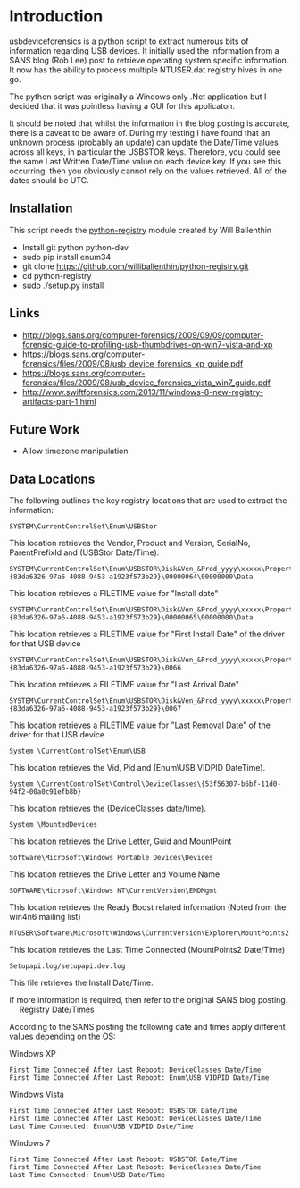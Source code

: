 # Introduction #

usbdeviceforensics is a python script to extract numerous bits of information
regarding USB devices. It initially used the information from a SANS blog
(Rob Lee) post to retrieve operating system specific information. It now
has the ability to process multiple NTUSER.dat registry hives in one go.

The python script was originally a Windows only .Net application but I decided 
that it was pointless having a GUI for this applicaton.

It should be noted that whilst the information in the blog posting is
accurate, there is a caveat to be aware of. During my testing I have found that
an unknown process (probably an update) can update the Date/Time values across
all keys, in particular the USBSTOR keys. Therefore, you could see the same
Last Written Date/Time value on each device key. If you see this occurring,
then you obviously cannot rely on the values retrieved. All of the dates should
be UTC.

## Installation ##

This script needs the [python-registry](https://github.com/williballenthin/python-registry) module created by Will Ballenthin

- Install git python python-dev
- sudo pip install enum34
- git clone https://github.com/williballenthin/python-registry.git
- cd python-registry
- sudo ./setup.py install

## Links ##

- http://blogs.sans.org/computer-forensics/2009/09/09/computer-forensic-guide-to-profiling-usb-thumbdrives-on-win7-vista-and-xp
- https://blogs.sans.org/computer-forensics/files/2009/08/usb_device_forensics_xp_guide.pdf
- https://blogs.sans.org/computer-forensics/files/2009/08/usb_device_forensics_vista_win7_guide.pdf
- http://www.swiftforensics.com/2013/11/windows-8-new-registry-artifacts-part-1.html

## Future Work ##

- Allow timezone manipulation

## Data Locations ##

The following outlines the key registry locations that are used to extract the information:

    SYSTEM\CurrentControlSet\Enum\USBStor

This location retrieves the Vendor, Product and Version, SerialNo, ParentPrefixId and (USBStor Date/Time).

    SYSTEM\CurrentControlSet\Enum\USBSTOR\Disk&Ven_&Prod_yyyy\xxxxx\Properties\{83da6326-97a6-4088-9453-a1923f573b29}\00000064\00000000\Data

This location retrieves a FILETIME value for "Install date" 

    SYSTEM\CurrentControlSet\Enum\USBSTOR\Disk&Ven_&Prod_yyyy\xxxxx\Properties\{83da6326-97a6-4088-9453-a1923f573b29}\00000065\00000000\Data

This location retrieves a FILETIME value for "First Install Date" of the driver for that USB device

    SYSTEM\CurrentControlSet\Enum\USBSTOR\Disk&Ven_&Prod_yyyy\xxxxx\Properties\{83da6326-97a6-4088-9453-a1923f573b29}\0066
This location retrieves a FILETIME value for "Last Arrival Date" 

    SYSTEM\CurrentControlSet\Enum\USBSTOR\Disk&Ven_&Prod_yyyy\xxxxx\Properties\{83da6326-97a6-4088-9453-a1923f573b29}\0067

This location retrieves a FILETIME value for "Last Removal Date" of the driver for that USB device

    System \CurrentControlSet\Enum\USB

This location retrieves the Vid, Pid and (Enum\USB VIDPID DateTime).

    System \CurrentControlSet\Control\DeviceClasses\{53f56307-b6bf-11d0-94f2-00a0c91efb8b}

This location retrieves the (DeviceClasses date/time).

    System \MountedDevices

This location retrieves the Drive Letter, Guid and MountPoint

    Software\Microsoft\Windows Portable Devices\Devices

This location retrieves the Drive Letter and Volume Name

    SOFTWARE\Microsoft\Windows NT\CurrentVersion\EMDMgmt

This location retrieves the Ready Boost related information (Noted from the win4n6 mailing list)

    NTUSER\Software\Microsoft\Windows\CurrentVersion\Explorer\MountPoints2

This location retrieves the Last Time Connected (MountPoints2 Date/Time)

    Setupapi.log/setupapi.dev.log

This file retrieves the Install Date/Time.

If more information is required, then refer to the original SANS blog posting.
 
Registry Date/Times

According to the SANS posting the following date and times apply different values depending on the OS:

Windows XP

    First Time Connected After Last Reboot: DeviceClasses Date/Time
    First Time Connected After Last Reboot: Enum\USB VIDPID Date/Time

Windows Vista

    First Time Connected After Last Reboot: USBSTOR Date/Time  
    First Time Connected After Last Reboot: DeviceClasses Date/Time
    Last Time Connected: Enum\USB VIDPID Date/Time

Windows 7

    First Time Connected After Last Reboot: USBSTOR Date/Time
    First Time Connected After Last Reboot: DeviceClasses Date/Time
    Last Time Connected: Enum\USB Date/Time
